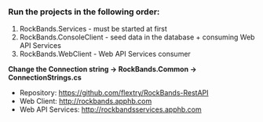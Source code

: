 ### Run the projects in the following order:
  1. RockBands.Services - must be started at first
  2. RockBands.ConsoleClient - seed data in the database + consuming Web API Services
  3. RockBands.WebClient - Web API Services consumer

__Change the Connection string -> RockBands.Common -> ConnectionStrings.cs__ 

- Repository: https://github.com/flextry/RockBands-RestAPI 
- Web Client: http://rockbands.apphb.com 
- Web API Services: http://rockbandsservices.apphb.com 
